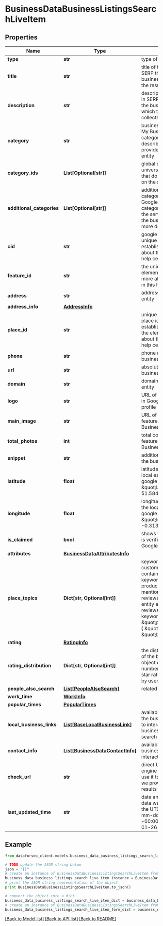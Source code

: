 # BusinessDataBusinessListingsSearchLiveItem


## Properties

Name | Type | Description | Notes
------------ | ------------- | ------------- | -------------
**type** | **str** | type of element | [optional] 
**title** | **str** | title of the element in SERP the name of the business entity for which the results are collected | [optional] 
**description** | **str** | description of the element in SERP the description of the business entity for which the results are collected | [optional] 
**category** | **str** | business category Google My Business general category that best describes the services provided by the business entity | [optional] 
**category_ids** | **List[Optional[str]]** | global category IDs universal category IDs that do not change based on the selected country | [optional] 
**additional_categories** | **List[Optional[str]]** | additional business categories additional Google My Business categories that describe the services provided by the business entity in more detail | [optional] 
**cid** | **str** | google-defined client id unique id of a local establishment learn more about the identifier in this help center article | [optional] 
**feature_id** | **str** | the unique identifier of the element in SERP learn more about the identifier in this help center article | [optional] 
**address** | **str** | address of the business entity | [optional] 
**address_info** | [**AddressInfo**](AddressInfo.md) |  | [optional] 
**place_id** | **str** | unique place identifier place id of the local establishment featured in the element learn more about the identifier in this help center article | [optional] 
**phone** | **str** | phone number of the business entity | [optional] 
**url** | **str** | absolute url of the business entity | [optional] 
**domain** | **str** | domain of the business entity | [optional] 
**logo** | **str** | URL of the logo featured in Google My Business profile | [optional] 
**main_image** | **str** | URL of the main image featured in Google My Business profile | [optional] 
**total_photos** | **int** | total count of images featured in Google My Business profile | [optional] 
**snippet** | **str** | additional information on the business entity | [optional] 
**latitude** | **float** | latitude coordinate of the local establishments in google maps example: \&quot;latitude\&quot;: 51.584091 | [optional] 
**longitude** | **float** | longitude coordinate of the local establishment in google maps example: \&quot;longitude\&quot;: -0.31365919999999997 | [optional] 
**is_claimed** | **bool** | shows whether the entity is verified by its owner on Google Maps | [optional] 
**attributes** | [**BusinessDataAttributesInfo**](BusinessDataAttributesInfo.md) |  | [optional] 
**place_topics** | **Dict[str, Optional[int]]** | keywords mentioned in customer reviews contains most popular keywords related to products/services mentioned in customer reviews of a business entity and the number of reviews mentioning each keyword example:  \&quot;place_topics\&quot;: { \&quot;egg roll\&quot;: 48, \&quot;birthday\&quot;: 33 } | [optional] 
**rating** | [**RatingInfo**](RatingInfo.md) |  | [optional] 
**rating_distribution** | **Dict[str, Optional[int]]** | the distribution of ratings of the business entity the object displays the number of 1-star to 5-star ratings, as reviewed by users | [optional] 
**people_also_search** | [**List[PeopleAlsoSearch]**](PeopleAlsoSearch.md) | related business entities | [optional] 
**work_time** | [**WorkInfo**](WorkInfo.md) |  | [optional] 
**popular_times** | [**PopularTimes**](PopularTimes.md) |  | [optional] 
**local_business_links** | [**List[BaseLocalBusinessLink]**](BaseLocalBusinessLink.md) | available interactions with the business list of options to interact with the business directly from search results | [optional] 
**contact_info** | [**List[BusinessDataContactInfo]**](BusinessDataContactInfo.md) | available contacts of the business list of contacts to interact with the business | [optional] 
**check_url** | **str** | direct URL to search engine results you can use it to make sure that we provided accurate results | [optional] 
**last_updated_time** | **str** | date and time when the data was last updated in the UTC format: “yyyy-mm-dd hh-mm-ss +00:00” example: 2023-01-26 09:03:15 +00:00 | [optional] 

## Example

```python
from dataforseo_client.models.business_data_business_listings_search_live_item import BusinessDataBusinessListingsSearchLiveItem

# TODO update the JSON string below
json = "{}"
# create an instance of BusinessDataBusinessListingsSearchLiveItem from a JSON string
business_data_business_listings_search_live_item_instance = BusinessDataBusinessListingsSearchLiveItem.from_json(json)
# print the JSON string representation of the object
print BusinessDataBusinessListingsSearchLiveItem.to_json()

# convert the object into a dict
business_data_business_listings_search_live_item_dict = business_data_business_listings_search_live_item_instance.to_dict()
# create an instance of BusinessDataBusinessListingsSearchLiveItem from a dict
business_data_business_listings_search_live_item_form_dict = business_data_business_listings_search_live_item.from_dict(business_data_business_listings_search_live_item_dict)
```
[[Back to Model list]](../README.md#documentation-for-models) [[Back to API list]](../README.md#documentation-for-api-endpoints) [[Back to README]](../README.md)


